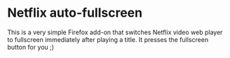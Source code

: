 # Netflix auto-fullscreen

This is a very simple Firefox add-on that switches Netflix video web player to fullscreen immediately after playing a title.  It presses the fullscreen button for you ;)


